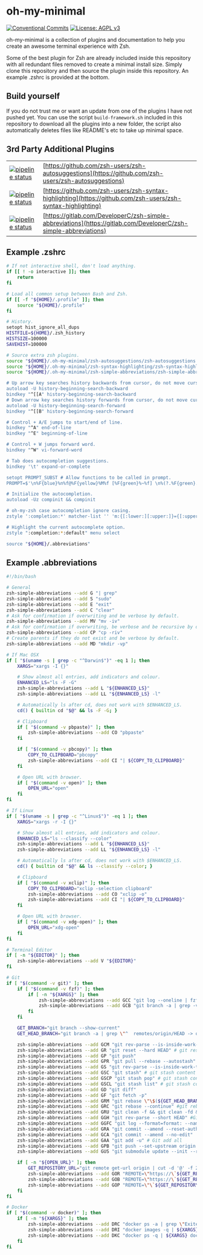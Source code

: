 # oh-my-minimal
[![Conventional Commits](https://img.shields.io/badge/Conventional%20Commits-1.0.0-yellow.svg)](https://conventionalcommits.org)
[![License: AGPL v3](https://img.shields.io/badge/License-AGPLv3-blue.svg)](https://www.gnu.org/licenses/agpl-3.0)


oh-my-minimal is a collection of plugins and documentation to help you create an awesome terminal experience with Zsh.


Some of the best plugin for Zsh are already included inside this repository with all redundant files removed to create a minimal install size.
Simply clone this repository and then source the plugin inside this repository.
An example .zshrc is provided at the bottom.


## Build yourself
If you do not trust me or want an update from one of the plugins I have not pushed yet.
You can use the script `build-framework.sh` included in this repository to download all the plugins into a new folder, the script also automatically deletes files like README's etc to take up minimal space.


## 3rd Party Additional Plugins
|                                                                                                                                           | |
|-------------------------------------------------------------------------------------------------------------------------------------------|-|
| [![pipeline status](https://img.shields.io/badge/Upsteam%20Commit-a411ef3-yellowgreen)](https://github.com/zsh-users/zsh-autosuggestions/commit/a411ef3e0992d4839f0732ebeb9823024afaaaa8) | [https://github.com/zsh-users/zsh-autosuggestions](https://github.com/zsh-users/zsh-autosuggestions) |
| [![pipeline status](https://img.shields.io/badge/Upsteam%20Commit-754cefe-yellowgreen)](https://github.com/zsh-users/zsh-syntax-highlighting/commit/754cefe0181a7acd42fdcb357a67d0217291ac47) | [https://github.com/zsh-users/zsh-syntax-highlighting](https://github.com/zsh-users/zsh-syntax-highlighting) |
| [![pipeline status](https://img.shields.io/badge/Upsteam%20Commit-fab8c1c-yellowgreen)](https://gitlab.com/DeveloperC/zsh-simple-abbreviations/-/tree/fab8c1c3961ef042aa7e514f7f32021fbbac6ecc) | [https://gitlab.com/DeveloperC/zsh-simple-abbreviations](https://gitlab.com/DeveloperC/zsh-simple-abbreviations) |


## Example .zshrc

```sh
# If not interactive shell, don't load anything.
if [[ ! -o interactive ]]; then
    return
fi

# Load all common setup between Bash and Zsh.
if [[ -f "${HOME}/.profile" ]]; then
    source "${HOME}/.profile"
fi

# History.
setopt hist_ignore_all_dups
HISTFILE=${HOME}/.zsh_history
HISTSIZE=100000
SAVEHIST=100000

# Source extra zsh plugins.
source "${HOME}/.oh-my-minimal/zsh-autosuggestions/zsh-autosuggestions.zsh"
source "${HOME}/.oh-my-minimal/zsh-syntax-highlighting/zsh-syntax-highlighting.zsh"
source "${HOME}/.oh-my-minimal/zsh-simple-abbreviations/zsh-simple-abbreviations.zsh

# Up arrow key searches history backwards from cursor, do not move cursor.
autoload -U history-beginning-search-backward
bindkey "^[[A" history-beginning-search-backward
# Down arrow key searches history forwards from cursor, do not move cursor.
autoload -U history-beginning-search-forward
bindkey "^[[B" history-beginning-search-forward

# Control + A/E jumps to start/end of line.
bindkey "^A" end-of-line
bindkey "^E" beginning-of-line

# Control + W jumps forward word.
bindkey "^W" vi-forward-word

# Tab does autocompletion suggestions.
bindkey '\t' expand-or-complete

setopt PROMPT_SUBST # Allow functions to be called in prompt.
PROMPT=$'\n%F{blue}%n%f@%F{yellow}%M%f [%F{green}%~%f] \n%(?.%F{green}.%F{red}%? )>>>%f '

# Initialize the autocompletion.
autoload -Uz compinit && compinit

# oh-my-zsh case autocompletion ignore casing.
zstyle ':completion:*' matcher-list '' 'm:{[:lower:][:upper:]}={[:upper:][:lower:]}' '+l:|?=** r:|?=**'

# Highlight the current autocomplete option.
zstyle ":completion:*:default" menu select

source "${HOME}/.abbreviations"
```


## Example .abbreviations
```sh
#!/bin/bash

# General
zsh-simple-abbreviations --add G "| grep"
zsh-simple-abbreviations --add S "sudo"
zsh-simple-abbreviations --add E "exit"
zsh-simple-abbreviations --add C "clear"
# Ask for confirmation if overwriting and be verbose by default.
zsh-simple-abbreviations --add MV "mv -iv"
# Ask for confirmation if overwriting, be verbose and be recursive by default.
zsh-simple-abbreviations --add CP "cp -riv"
# Create parents if they do not exist and be verbose by default.
zsh-simple-abbreviations --add MD "mkdir -vp"

# If Mac OSX
if [ "$(uname -s | grep -c "^Darwin$")" -eq 1 ]; then
    XARGS="xargs -I {}"

    # Show almost all entries, add indicators and colour.
	ENHANCED_LS="ls -F -G"
    zsh-simple-abbreviations --add L "${ENHANCED_LS}"
    zsh-simple-abbreviations --add LL "${ENHANCED_LS} -l"

    # Automatically ls after cd, does not work with $ENHANCED_LS.
    cd() { builtin cd "$@" && ls -F -G; }

    # Clipboard
    if [ "$(command -v pbpaste)" ]; then
        zsh-simple-abbreviations --add CO "pbpaste"
    fi

    if [ "$(command -v pbcopy)" ]; then
        COPY_TO_CLIPBOARD="pbcopy"
        zsh-simple-abbreviations --add CI "| ${COPY_TO_CLIPBOARD}"
    fi

    # Open URL with browser.
    if [ "$(command -v open)" ]; then
        OPEN_URL="open"
    fi
fi

# If Linux
if [ "$(uname -s | grep -c "^Linux$")" -eq 1 ]; then
    XARGS="xargs -r -I {}"

    # Show almost all entries, add indicators and colour.
	ENHANCED_LS="ls --classify --color"
    zsh-simple-abbreviations --add L "${ENHANCED_LS}"
    zsh-simple-abbreviations --add LL "${ENHANCED_LS} -l"

    # Automatically ls after cd, does not work with $ENHANCED_LS.
    cd() { builtin cd "$@" && ls --classify --color; }

    # Clipboard
    if [ "$(command -v xclip)" ]; then
        COPY_TO_CLIPBOARD="xclip -selection clipboard"
        zsh-simple-abbreviations --add CO "xclip -o"
        zsh-simple-abbreviations --add CI "| ${COPY_TO_CLIPBOARD}"
    fi

    # Open URL with browser.
    if [ "$(command -v xdg-open)" ]; then
        OPEN_URL="xdg-open"
    fi
fi

# Terminal Editor
if [ -n "${EDITOR}" ]; then
    zsh-simple-abbreviations --add V "${EDITOR}"
fi

# Git
if [ "$(command -v git)" ]; then
    if [ "$(command -v fzf)" ]; then
        if [ -n "${XARGS}" ]; then
            zsh-simple-abbreviations --add GCC "git log --oneline | fzf |  cut -d ' ' -f 1 | ${XARGS} git checkout \"{}\"" # git checkout commit
            zsh-simple-abbreviations --add GCB "git branch -a | grep -v \"^  remotes/origin/HEAD\" | grep -v \"^* \" | sort | uniq | fzf | sed 's/^..//' | cut -d' ' -f1 | sed 's/remotes\/origin\///g' | ${XARGS} git checkout \"{}\"" # git checkout branch
        fi
    fi

    GET_BRANCH="git branch --show-current"
    GET_HEAD_BRANCH="git branch -a | grep \"^  remotes/origin/HEAD -> origin/\" | cut -d \"/\" -f 4"

    zsh-simple-abbreviations --add GCM "git rev-parse --is-inside-work-tree > /dev/null 2>&1 && git checkout \"\$(${GET_HEAD_BRANCH})\" && git pull --rebase --autostash" # git checkout master
    zsh-simple-abbreviations --add GR "git reset --hard HEAD" # git reset
    zsh-simple-abbreviations --add GP "git push"
    zsh-simple-abbreviations --add GPR "git pull --rebase --autostash" # git pull rebase
    zsh-simple-abbreviations --add GS "git rev-parse --is-inside-work-tree > /dev/null 2>&1 && echo '' && git log origin/HEAD~1..\"\$(${GET_BRANCH})\" --oneline && echo '' && git status --short && echo ''" # git status
    zsh-simple-abbreviations --add GSC "git stash" # git stash content
    zsh-simple-abbreviations --add GSCP "git stash pop" # git stash content pop
    zsh-simple-abbreviations --add GSCL "git stash list" # git stash content list
    zsh-simple-abbreviations --add GD "git diff"
    zsh-simple-abbreviations --add GF "git fetch -p"
	zsh-simple-abbreviations --add GRM "git rebase \"\$(${GET_HEAD_BRANCH})\""
    zsh-simple-abbreviations --add GRC "git rebase --continue" #git rebase continue
    zsh-simple-abbreviations --add GRU "git clean -f && git clean -fd && git clean -fX" #git remove uncommited
    zsh-simple-abbreviations --add GGH "git rev-parse --short HEAD" #Git get hash
    zsh-simple-abbreviations --add GGFC "git log --format=format: --name-only --since=12.month | egrep -v '^$' | sort | uniq -c | sort -nr" #Git get frequency changed
    zsh-simple-abbreviations --add GRA "git commit --amend --reset-author --no-edit" # Git reset author
    zsh-simple-abbreviations --add GCA "git commit --amend --no-edit"  # Git commit ammend
    zsh-simple-abbreviations --add GAA "git add -u" # Git add all
    zsh-simple-abbreviations --add GPB "git push --set-upstream origin \"\$(${GET_BRANCH})\"" #Git push branch
    zsh-simple-abbreviations --add GUS "git submodule update --init --recursive" #Git update submodules

    if [ -n "${OPEN_URL}" ]; then
        GET_REPOSITORY_URL="git remote get-url origin | cut -d '@' -f 2 | rev | cut -d '.' -f 2- | rev | sed 's/:/\//g'"
		zsh-simple-abbreviations --add GOR "REMOTE=\"https://\`${GET_REPOSITORY_URL}\`\" && ${OPEN_URL} \"\$REMOTE\"" #git open repository
        zsh-simple-abbreviations --add GOB "REMOTE=\"https://\`${GET_REPOSITORY_URL}\`/tree/\`${GET_BRANCH}\`\" && ${OPEN_URL} \"\$REMOTE\"" #git open branch
        zsh-simple-abbreviations --add GOP "REMOTE=\"\`${GET_REPOSITORY_URL}\`\" && if [[ \$REMOTE = gitlab* ]]; then ${OPEN_URL} \"https://\$REMOTE/-/merge_requests/new?merge_request%5Bsource_branch%5D=\`${GET_BRANCH}\`\"; elif [[ \$REMOTE = github* ]]; then ${OPEN_URL} \"https://\$REMOTE/pull/new/\`${GET_BRANCH}\`\"; else echo \"Not GitLab/GitHub can not handle.\"; fi" #git open pr
    fi
fi

# Docker
if [ "$(command -v docker)" ]; then
    if [ -n "${XARGS}" ]; then
        zsh-simple-abbreviations --add DRC "docker ps -a | grep \"Exited\" | awk '{print \$1}' | ${XARGS} docker rm \"{}\"";
        zsh-simple-abbreviations --add DRI "docker images -q | ${XARGS} docker rmi \"{}\"";
        zsh-simple-abbreviations --add DKC "docker ps -q | ${XARGS} docker kill \"{}\"";
    fi
fi
```
